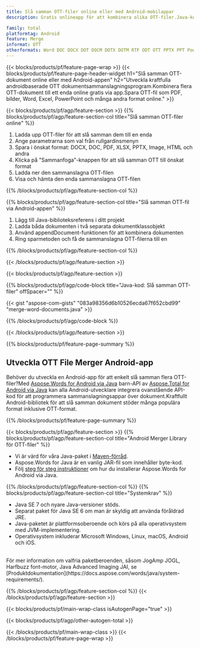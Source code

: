 ```yaml
---
title: Slå samman OTT-filer online eller med Android-mobilappar
description: Gratis onlineapp för att kombinera olika OTT-filer.Java-kod för sammanslagning av bibliotek för Android för att slå samman OTT-dokument.

family: total
platformtag: Android
feature: Merge
informat: OTT
otherformats: Word DOC DOCX DOT DOCM DOTX DOTM RTF ODT OTT PPTX PPT Powerpoint PPS PPSX PPSM POTM ODP OTP POT PPTM POTX PDF Excel XLS XLSX ODS TSV XLSB XLSM XLT XLTM XLTX
---
```

{{< blocks/products/pf/feature-page-wrap >}}
{{< blocks/products/pf/feature-page-header-widget h1="Slå samman OTT-dokument online eller med Android-appen" h2="Utveckla kraftfulla androidbaserade OTT dokumentsammanslagningsprogram.Kombinera flera OTT-dokument till ett enda online gratis via app.Spara OTT-fil som PDF, bilder, Word, Excel, PowerPoint och många andra format online." >}}


{{< blocks/products/pf/agp/feature-section >}}
{{% blocks/products/pf/agp/feature-section-col title="Slå samman OTT-filer online" %}}

1. Ladda upp OTT-filer för att slå samman dem till en enda
1. Ange parametrarna som val från rullgardinsmenyn
1. Spara i önskat format: DOCX, DOC, PDF, XLSX, PPTX, Image, HTML och andra
1. Klicka på "Sammanfoga"-knappen för att slå samman OTT till önskat format
1. Ladda ner den sammanslagna OTT-filen
1. Visa och hämta den enda sammanslagna OTT-filen

{{% /blocks/products/pf/agp/feature-section-col %}}

{{% blocks/products/pf/agp/feature-section-col title="Slå samman OTT-fil via Android-appen" %}}

1. Lägg till Java-biblioteksreferens i ditt projekt
1. Ladda båda dokumenten i två separata dokumentklassobjekt
1. Använd appendDocument-funktionen för att kombinera dokumenten
1. Ring sparmetoden och få de sammanslagna OTT-filerna till en

{{% /blocks/products/pf/agp/feature-section-col %}}

{{< /blocks/products/pf/agp/feature-section >}}

{{< blocks/products/pf/agp/feature-section >}}

{{% blocks/products/pf/agp/code-block title="Java-kod: Slå samman OTT-filer" offSpacer="" %}}

{{< gist "aspose-com-gists" "083a98356d6b10526ecda67f652cbd99" "merge-word-documents.java" >}}

{{% /blocks/products/pf/agp/code-block %}}

{{< /blocks/products/pf/agp/feature-section >}}

{{% blocks/products/pf/feature-page-summary %}}


<h2>Utveckla OTT File Merger Android-app</h2>

Behöver du utveckla en Android-app för att enkelt slå samman flera OTT-filer?Med [Aspose.Words for Android via Java](https://products.aspose.com/words/sv/android-java/) barn-API av [Aspose.Total for Android via Java](https://products.aspose.com/total/sv/android-java/) kan alla Android-utvecklare integrera ovanstående API-kod för att programmera sammanslagningsappar över dokument.Kraftfullt Android-bibliotek för att slå samman dokument stöder många populära format inklusive OTT-format.<br />

{{% /blocks/products/pf/feature-page-summary %}}

{{< blocks/products/pf/agp/feature-section >}}
{{% blocks/products/pf/agp/feature-section-col title="Android Merger Library för OTT-filer" %}}

- Vi är värd för våra Java-paket i [Maven-förråd](https://releases.aspose.com/java/repo/com/aspose/aspose-words/). 
- Aspose.Words for Java är en vanlig JAR-fil som innehåller byte-kod.
- Följ [steg för steg instruktioner](https://docs.aspose.com/words/java/install-aspose-words-for-android-via-java/) om hur du installerar Aspose.Words for Android via Java.

{{% /blocks/products/pf/agp/feature-section-col %}}
{{% blocks/products/pf/agp/feature-section-col title="Systemkrav" %}}

- Java SE 7 och nyare Java-versioner stöds.
- Separat paket för Java SE 6 om man är skyldig att använda föråldrad JRE.
- Java-paketet är plattformsoberoende och körs på alla operativsystem med JVM-implementering.
- Operativsystem inkluderar Microsoft Windows, Linux, macOS, Android och iOS.

<br />
För mer information om valfria paketberoenden, såsom JogAmp JOGL, Harfbuzz font-motor, Java Advanced Imaging JAI, se [Produktdokumentation](https://docs.aspose.com/words/java/system-requirements/).

{{% /blocks/products/pf/agp/feature-section-col %}}
{{< /blocks/products/pf/agp/feature-section >}}

{{< blocks/products/pf/main-wrap-class isAutogenPage="true" >}}


{{< blocks/products/pf/agp/other-autogen-total >}}

{{< /blocks/products/pf/main-wrap-class >}}
{{< /blocks/products/pf/feature-page-wrap >}}